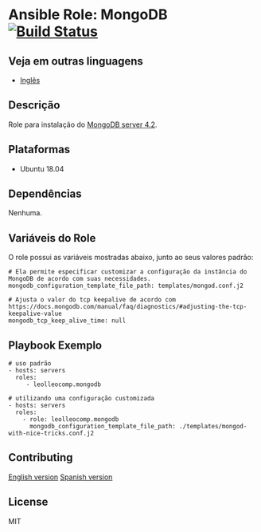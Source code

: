 Ansible Role: MongoDB [![Build Status](https://travis-ci.com/leolleocomp/ansible-role-mongodb.svg?branch=master)](https://travis-ci.com/leolleocomp/ansible-role-mongodb)
=========

Veja em outras linguagens
------------

- [Inglês](README.en.md)

Descrição
------------

Role para instalação do [MongoDB server 4.2](https://docs.mongodb.com/manual/).

Plataformas
------------
- Ubuntu 18.04

Dependências
------------
Nenhuma.


Variáveis do Role
--------------

O role possui as variáveis mostradas abaixo, junto ao seus valores padrão:

    # Ela permite especificar customizar a configuração da instância do MongoDB de acordo com suas necessidades.
    mongodb_configuration_template_file_path: templates/mongod.conf.j2

    # Ajusta o valor do tcp keepalive de acordo com https://docs.mongodb.com/manual/faq/diagnostics/#adjusting-the-tcp-keepalive-value
    mongodb_tcp_keep_alive_time: null


Playbook Exemplo
----------------

    # uso padrão
    - hosts: servers
      roles:
         - leolleocomp.mongodb

    # utilizando uma configuração customizada
    - hosts: servers
      roles:
        - role: leolleocomp.mongodb
          mongodb_configuration_template_file_path: ./templates/mongod-with-nice-tricks.conf.j2

Contributing
-------

[English version](./CONTRIBUTING.md)
[Spanish version](./CONTRIBUTING.es.md)

License
-------

MIT
